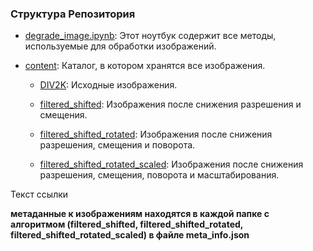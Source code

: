 ### Структура Репозитория
- [degrade_image.ipynb](https://github.com/Hprimer/Increasing-Image-Resolution/blob/main/degrade_image.ipynb): Этот ноутбук содержит все методы, используемые для обработки изображений.

- [content](https://github.com/Hprimer/Increasing-Image-Resolution/tree/main/content): Каталог, в котором хранятся все изображения.

  - [DIV2K](https://github.com/Hprimer/Increasing-Image-Resolution/tree/main/content/DIV2K): Исходные изображения.

  - [filtered_shifted](https://github.com/Hprimer/Increasing-Image-Resolution/tree/main/content/filtered_shifted): Изображения после снижения разрешения и смещения.

  - [filtered_shifted_rotated](https://github.com/Hprimer/Increasing-Image-Resolution/tree/main/content/filtered_shifted_rotated): Изображения после снижения разрешения, смещения и поворота.

  - [filtered_shifted_rotated_scaled](https://github.com/Hprimer/Increasing-Image-Resolution/tree/main/content/filtered_shifted_rotated_scaled): Изображения после снижения разрешения, смещения, поворота и масштабирования.

<a href="https://github.com/Hprimer/Increasing-Image-Resolution/tree/main/content" style="text-decoration: none;">Текст ссылки</a>

**метаданные к изображениям находятся в каждой папке с алгоритмом (filtered_shifted, filtered_shifted_rotated, filtered_shifted_rotated_scaled) в файле meta_info.json**
